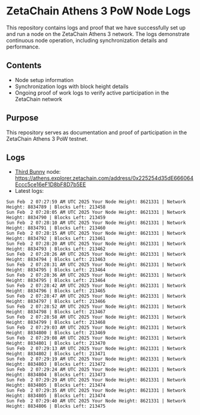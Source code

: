 # ZetaChain Athens 3 PoW Node Logs
This repository contains logs and proof that we have successfully set up and run a node on the ZetaChain Athens 3 network. The logs demonstrate continuous node operation, including synchronization details and performance.

## Contents
- Node setup information
- Synchronization logs with block height details
- Ongoing proof of work logs to verify active participation in the ZetaChain network

## Purpose
This repository serves as documentation and proof of participation in the ZetaChain Athens 3 PoW testnet.

## Logs

- [Third Bunny](https://thirdbunny.xyz/) node: https://athens.explorer.zetachain.com/address/0x225254d35dE666064Eccc5ce16eF1D8bF8D7b5EE
- Latest logs:
```
Sun Feb  2 07:27:59 AM UTC 2025 Your Node Height: 8621331 | Network Height: 8834789 | Blocks Left: 213458
Sun Feb  2 07:28:05 AM UTC 2025 Your Node Height: 8621331 | Network Height: 8834790 | Blocks Left: 213459
Sun Feb  2 07:28:10 AM UTC 2025 Your Node Height: 8621331 | Network Height: 8834791 | Blocks Left: 213460
Sun Feb  2 07:28:15 AM UTC 2025 Your Node Height: 8621331 | Network Height: 8834792 | Blocks Left: 213461
Sun Feb  2 07:28:20 AM UTC 2025 Your Node Height: 8621331 | Network Height: 8834793 | Blocks Left: 213462
Sun Feb  2 07:28:26 AM UTC 2025 Your Node Height: 8621331 | Network Height: 8834794 | Blocks Left: 213463
Sun Feb  2 07:28:31 AM UTC 2025 Your Node Height: 8621331 | Network Height: 8834795 | Blocks Left: 213464
Sun Feb  2 07:28:36 AM UTC 2025 Your Node Height: 8621331 | Network Height: 8834795 | Blocks Left: 213464
Sun Feb  2 07:28:42 AM UTC 2025 Your Node Height: 8621331 | Network Height: 8834796 | Blocks Left: 213465
Sun Feb  2 07:28:47 AM UTC 2025 Your Node Height: 8621331 | Network Height: 8834797 | Blocks Left: 213466
Sun Feb  2 07:28:52 AM UTC 2025 Your Node Height: 8621331 | Network Height: 8834798 | Blocks Left: 213467
Sun Feb  2 07:28:58 AM UTC 2025 Your Node Height: 8621331 | Network Height: 8834799 | Blocks Left: 213468
Sun Feb  2 07:29:03 AM UTC 2025 Your Node Height: 8621331 | Network Height: 8834800 | Blocks Left: 213469
Sun Feb  2 07:29:08 AM UTC 2025 Your Node Height: 8621331 | Network Height: 8834801 | Blocks Left: 213470
Sun Feb  2 07:29:13 AM UTC 2025 Your Node Height: 8621331 | Network Height: 8834802 | Blocks Left: 213471
Sun Feb  2 07:29:19 AM UTC 2025 Your Node Height: 8621331 | Network Height: 8834803 | Blocks Left: 213472
Sun Feb  2 07:29:24 AM UTC 2025 Your Node Height: 8621331 | Network Height: 8834804 | Blocks Left: 213473
Sun Feb  2 07:29:29 AM UTC 2025 Your Node Height: 8621331 | Network Height: 8834805 | Blocks Left: 213474
Sun Feb  2 07:29:35 AM UTC 2025 Your Node Height: 8621331 | Network Height: 8834805 | Blocks Left: 213474
Sun Feb  2 07:29:40 AM UTC 2025 Your Node Height: 8621331 | Network Height: 8834806 | Blocks Left: 213475
```
